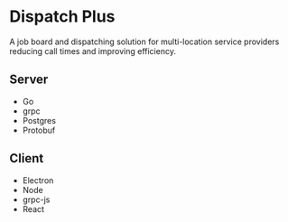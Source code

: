 # Dispatch Plus

A job board and dispatching solution for multi-location service providers reducing call times and improving efficiency.

## Server

- Go
- grpc
- Postgres
- Protobuf

## Client

- Electron
- Node
- grpc-js
- React
